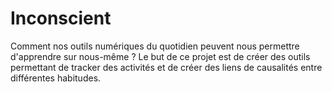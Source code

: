 # Inconscient
Comment nos outils numériques du quotidien peuvent nous permettre d'apprendre sur nous-même ?
Le but de ce projet est de créer des outils permettant de tracker des activités et de créer des liens de causalités entre différentes habitudes.
